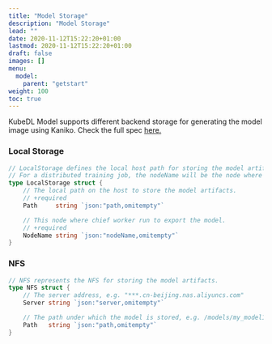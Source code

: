 ```yaml
---
title: "Model Storage"
description: "Model Storage"
lead: ""
date: 2020-11-12T15:22:20+01:00
lastmod: 2020-11-12T15:22:20+01:00
draft: false
images: []
menu:
  model:
    parent: "getstart"
weight: 100
toc: true
---
```

KubeDL Model supports different backend storage for generating the model image using Kaniko.
Check the full spec [here.](https://github.com/kubedl-io/kubedl/blob/master/apis/model/v1alpha1/modelversion_types.go#L72)

### Local Storage

```go
// LocalStorage defines the local host path for storing the model artifacts.
// For a distributed training job, the nodeName will be the node where the chief/master worker run to export the model.
type LocalStorage struct {
    // The local path on the host to store the model artifacts.
    // +required
    Path     string `json:"path,omitempty"`

    // This node where chief worker run to export the model.
    // +required
    NodeName string `json:"nodeName,omitempty"`
}
```

### NFS

```go
// NFS represents the NFS for storing the model artifacts.
type NFS struct {
    // The server address, e.g. "***.cn-beijing.nas.aliyuncs.com"
    Server string `json:"server,omitempty"`

    // The path under which the model is stored, e.g. /models/my_model1
    Path   string `json:"path,omitempty"`
}
```
